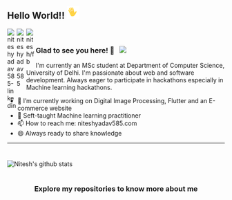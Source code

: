 ## Hello World!! <img src="https://github.com/nitesh585/nitesh585/blob/main/gifs/HI.gif" width="30px"></h2>

<a href="https://www.linkedin.com/in/niteshyadav585/">
  <img align="left" alt="niteshyadav585-linkedin" width="22px" src="https://cdn.jsdelivr.net/npm/simple-icons@v3/icons/linkedin.svg" />
</a>
<a href="https://www.instagram.com/rohit.rkshakya/	">
  <img align="left" alt="niteshyadav585" width="22px" src="https://cdn.jsdelivr.net/npm/simple-icons@v3/icons/instagram.svg" />
</a>
<a href="https://www.facebook.com/niteshyadav/">
  <img align="left" alt="nitesh/fb" width="22px" src="https://cdn.jsdelivr.net/npm/simple-icons@v3/icons/facebook.svg" />
</a>
<br />

### Glad to see you here! 🤩 &nbsp; ![](https://visitor-badge.glitch.me/badge?page_id=nitesh585.nitesh585)

I'm currently an MSc student at Department of Computer Science, University of Delhi. I'm passionate about web and software development. Always eager to participate in hackathons especially in Machine learning hackathons.
<br />

- 🔭 I’m currently working on Digital Image Processing, Flutter and an E-commerce website
- 🔭 Seft-taught Machine learning practitioner
- 📫 How to reach me: niteshyadav585.com
- 😄 Always ready to share knowledge
--------------------------
#
![Nitesh's github stats](https://github-readme-stats.vercel.app/api?username=nitesh585&show_icons=true&title_color=fff&icon_color=79ff97&text_color=9f9f9f&bg_color=151515)

#
<div align="center">

### Explore my repositories to know more about me

</div>
